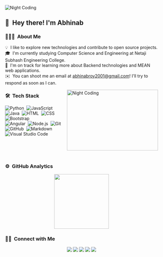 <img alt="Night Coding" src="https://media.giphy.com/media/du3J3cXyzhj75IOgvA/giphy.gif" align="center" />

## 👋 &nbsp;Hey there! I'm Abhinab

### 👨🏻‍💻 &nbsp;About Me

💡 &nbsp;I like to explore new technologies and contribute to open source projects.\
🎓 &nbsp;I'm currently studying Computer Science and Engineering at Netaji Subhash Engineering College.\
🌱 &nbsp;I'm on track for learning more about Backend technologies and MEAN web applications.\
✉️ &nbsp;You can shoot me an email at abhinabroy2001@gmail.com! I'll try to respond as soon as I can.

<img alt="Night Coding" src="https://media.giphy.com/media/ukMiDlCmdv2og/giphy.gif" width="300px" height="200px" align="right"/>

### 🛠 &nbsp;Tech Stack

![Python](https://img.shields.io/badge/-Python-05122A?style=flat&logo=python)&nbsp;
![JavaScript](https://img.shields.io/badge/-JavaScript-05122A?style=flat&logo=javascript)&nbsp;
![Java](https://img.shields.io/badge/-Java-05122A?style=flat&logo=Java&logoColor=FFA518)&nbsp;
![HTML](https://img.shields.io/badge/-HTML-05122A?style=flat&logo=HTML5)&nbsp;
![CSS](https://img.shields.io/badge/-CSS-05122A?style=flat&logo=CSS3&logoColor=1572B6)&nbsp;
![Bootstrap](https://img.shields.io/badge/-Bootstrap-05122A?style=flat&logo=bootstrap&logoColor=563D7C)\
![Angular](https://img.shields.io/badge/-Angular-05122A?style=flat&logo=angular)&nbsp;
![Node.js](https://img.shields.io/badge/-Node.js-05122A?style=flat&logo=node.js)&nbsp;
![Git](https://img.shields.io/badge/-Git-05122A?style=flat&logo=git)&nbsp;
![GitHub](https://img.shields.io/badge/-GitHub-05122A?style=flat&logo=github)&nbsp;
![Markdown](https://img.shields.io/badge/-Markdown-05122A?style=flat&logo=markdown)\
![Visual Studio Code](https://img.shields.io/badge/-Visual%20Studio%20Code-05122A?style=flat&logo=visual-studio-code&logoColor=007ACC)&nbsp;

<br/>
<br/>
<br/>


### ⚙️ &nbsp;GitHub Analytics

<p align="center">
<a href="https://github.com/DevoAbhi">
  <img height="180em" src="https://github-readme-stats-eight-theta.vercel.app/api?username=DevoAbhi&show_icons=true&theme=algolia&count_private=true"/>
</a>
</p>

### 🤝🏻 &nbsp;Connect with Me

<p align="center">
<a href="https://techgit.digital/"><img src="https://img.shields.io/badge/-techgit.digital-3423A6?style=flat&logo=Google-Chrome&logoColor=white"/></a>
<a href="https://www.linkedin.com/in/abhinab-roy-0571ab191/"><img src="https://img.shields.io/badge/-Abhinab%20Roy-0077B5?style=flat&logo=Linkedin&logoColor=white"/></a>
<a href="mailto:abhinabroy2001@gmail.com"><img src="https://img.shields.io/badge/-abhinabroy2001@gmail.com-D14836?style=flat&logo=Gmail&logoColor=white"/></a>
<a href="https://twitter.com/npm_install_me"><img src="https://img.shields.io/badge/-@npm_install_me-00ACEE?style=flat&logo=Twitter&logoColor=white"/></a>
<a href="https://www.facebook.com/abhinab.roy.3762/"><img src="https://img.shields.io/badge/-Abhinab-1877F2?style=flat&logo=Facebook&logoColor=white"/></a>
</p>
